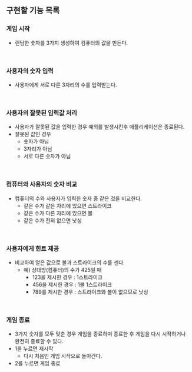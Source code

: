 ## 구현할 기능 목록

### 게임 시작
-  랜덤한 숫자를 3가지 생성하여 컴퓨터의 값을 만든다.

<br>

### 사용자의 숫자 입력
- 사용자에게 서로 다른 3자리의 수를 입력받는다.

<br>

### 사용자의 잘못된 입력값 처리
- 사용자가 잘못된 값을 입력한 경우 예외를 발생시킨후 애플리케이션은 종료된다.
- 잘못된 값인 경우
    - 숫자가 아님
    - 3자리가 아님
    - 서로 다른 숫자가 아님

<br>

### 컴퓨터와 사용자의 숫자 비교
- 컴퓨터의 수와 사용자가 입력한 숫자 중 같은 것을 비교한다.
    - 같은 수가 같은 자리에 있으면 스트라이크
    - 같은 수가 다른 자리에 있으면 볼
    - 같은 수가 전혀 없으면 낫싱

<br>

### 사용자에게 힌트 제공
- 비교하여 얻은 값으로 볼과 스트라이크의 수를 센다.
    - 예) 상대방(컴퓨터)의 수가 425일 때
        - 123을 제시한 경우 : 1스트라이크
        - 456을 제시한 경우 : 1볼 1스트라이크
        - 789를 제시한 경우 : 스트라이크와 볼이 없으므로 낫싱

<br>

### 게임 종료
- 3가지 숫자를 모두 맞춘 경우 게임을 종료하며 종료한 후 게임을 다시 시작하거나 완전히 종료할 수 있다.
- 1을 누르면 재시작
    - 다시 처음인 게임 시작으로 돌아간다.
- 2를 누르면 게임 종료